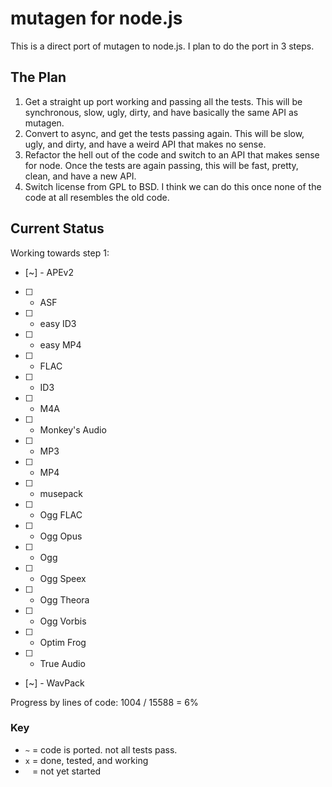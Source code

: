 # mutagen for node.js

This is a direct port of mutagen to node.js. I plan to do the port in 3 steps.

## The Plan

1. Get a straight up port working and passing all the tests. This will be
   synchronous, slow, ugly, dirty, and have basically the same API as mutagen.
2. Convert to async, and get the tests passing again. This will be slow, ugly,
   and dirty, and have a weird API that makes no sense.
3. Refactor the hell out of the code and switch to an API that makes sense for
   node. Once the tests are again passing, this will be fast, pretty, clean,
   and have a new API.
4. Switch license from GPL to BSD. I think we can do this once none of the code
   at all resembles the old code.

## Current Status

Working towards step 1:

 * [~] - APEv2
 * [ ] - ASF
 * [ ] - easy ID3
 * [ ] - easy MP4
 * [ ] - FLAC
 * [ ] - ID3
 * [ ] - M4A
 * [ ] - Monkey's Audio
 * [ ] - MP3
 * [ ] - MP4
 * [ ] - musepack
 * [ ] - Ogg FLAC
 * [ ] - Ogg Opus
 * [ ] - Ogg
 * [ ] - Ogg Speex
 * [ ] - Ogg Theora
 * [ ] - Ogg Vorbis
 * [ ] - Optim Frog
 * [ ] - True Audio
 * [~] - WavPack

Progress by lines of code: 1004 / 15588 = 6%

### Key

 * `~` = code is ported. not all tests pass.
 * `x` = done, tested, and working
 * ` ` = not yet started
